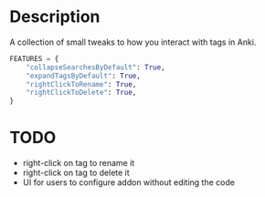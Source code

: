 # Description

A collection of small tweaks to how you interact with tags in Anki.

```python
FEATURES = {
    "collapseSearchesByDefault": True,
    "expandTagsByDefault": True,
    "rightClickToRename": True,
    "rightClickToDelete": True,
}
```

# TODO

- right-click on tag to rename it
- right-click on tag to delete it
- UI for users to configure addon without editing the code
